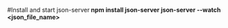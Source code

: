 #Install and start json-server<b/>
npm install json-server <b/>
json-server --watch <json_file_name>
